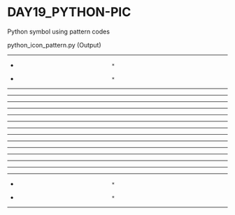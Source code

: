 # DAY19_PYTHON-PIC
Python symbol using pattern codes


python_icon_pattern.py  (Output)


* * * * * * * * * * * * * * * * * * * 
*                                   * 
*                                   * 
*           * * * * *               * 
*         *           *             * 
*         *           *             * 
*     * * * * *       * * * *       * 
*   *                 *       *     * 
*   *                 *       *     * 
*   *                 *       *     * 
*   *       * * * * *         *     * 
*   *     *                   *     * 
*     * * *                   *     * 
*         *       * * * * * *       * 
*         *           *             * 
*         *           *             * 
*           * * * * *               * 
*                                   * 
*                                   * 
* * * * * * * * * * * * * * * * * * * 